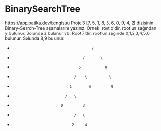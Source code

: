 # BinarySearchTree
https://app.patika.dev/bengisuu 
Proje 3
[7, 5, 1, 8, 3, 6, 0, 9, 4, 2] dizisinin Binary-Search-Tree aşamalarını yazınız.
Örnek: root x'dir. root'un sağından y bulunur. Solunda z bulunur vb.
Root 7’dir, root’un sağında 0,1,2,3,4,5,6 bulunur. Solunda 8,9 bulunur. 
-                                         7
-                                     /       \
-                                   5           8
-                                 /    \          \
-                               1        6         9
-                             /   \
-                           0	      3
-                                 /   \
-                                2     4
